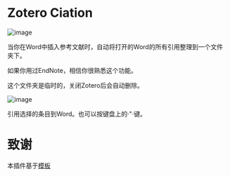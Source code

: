 # Zotero Ciation

![image](https://user-images.githubusercontent.com/51939531/214794436-d1688d9b-652d-40ba-9af8-d397a4f26ae2.png)

当你在Word中插入参考文献时，自动将打开的Word的所有引用整理到一个文件夹下。

如果你用过EndNote，相信你很熟悉这个功能。

这个文件夹是临时的，关闭Zotero后会自动删除。

![image](https://user-images.githubusercontent.com/51939531/214848994-efb607ff-6f5a-4639-9db8-42e7bfd602fb.png)

引用选择的条目到Word。也可以按键盘上的·"·键。

# 致谢

本插件基于[模板](https://github.com/MuiseDestiny/zotero-addon-template)
